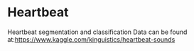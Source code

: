# Heartbeat
Heartbeat segmentation and classification
Data can be found at:https://www.kaggle.com/kinguistics/heartbeat-sounds
